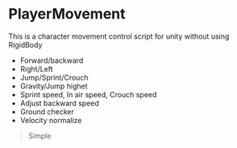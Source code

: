 # PlayerMovement
This is a character movement control script for unity without using RigidBody

- Forward/backward
- Right/Left
- Jump/Sprint/Crouch
- Gravity/Jump highet
- Sprint speed, In air speed, Crouch speed
- Adjust backward speed
- Ground checker
- Velocity normalize


> Simple
